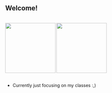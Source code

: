 ## Welcome!

<br>

<div>
  <img align="left" img height="160em" src="https://github-readme-stats.vercel.app/api?username=AnHoff&hide=issues,contribs&hide_rank=true&show_icons=true&theme=ayu-mirage&count_private=true"/>
  <img align="center" img height="160em" src="https://github-readme-stats.vercel.app/api/top-langs/?username=AnHoff&layout=compact&theme=ayu-mirage"/>
</div>

<br>

  - Currently just focusing on my classes :,)
